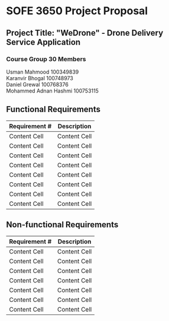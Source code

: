 # SOFE 3650 Project Proposal

## Project Title: "WeDrone" - Drone Delivery Service Application

### Course Group 30 Members

Usman Mahmood 100349839</br>
Karanvir Bhogal 100748973</br>
Daniel Grewal 100768376</br>
Mohammed Adnan Hashmi 100753115</br>

## Functional Requirements

Requirement # | Description
------------- | -------------
Content Cell  | Content Cell
Content Cell  | Content Cell
Content Cell  | Content Cell
Content Cell  | Content Cell
Content Cell  | Content Cell
Content Cell  | Content Cell
Content Cell  | Content Cell
Content Cell  | Content Cell

## Non-functional Requirements

Requirement # | Description
------------- | -------------
Content Cell  | Content Cell
Content Cell  | Content Cell
Content Cell  | Content Cell
Content Cell  | Content Cell
Content Cell  | Content Cell
Content Cell  | Content Cell
Content Cell  | Content Cell


